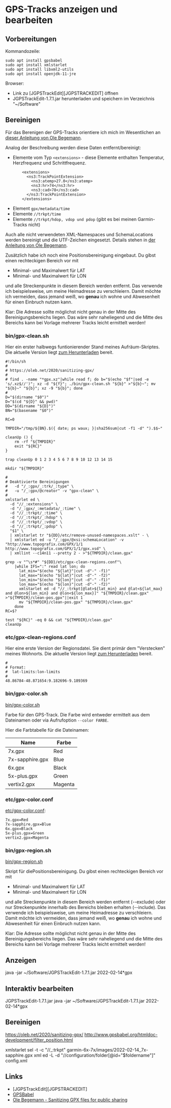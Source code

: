 GPS-Tracks anzeigen und bearbeiten
==================================

Vorbereitungen
--------------

Kommandozeile:

```shell
sudo apt install gpsbabel
sudo apt install xmlstarlet
sudo apt install libxml2-utils
sudo apt install openjdk-11-jre
```

Browser:

- Link zu [JGPSTrackEdit][JGPSTRACKEDIT] öffnen
- JGPSTrackEdit-1.7.1.jar herunterladen und speichern im Verzeichnis "~/Software"

Bereinigen
----------

Für das Berenigen der GPS-Tracks orientiere ich
mich im Wesentlichen an [dieser Anleitung von Ole Begemann][OLEB].

Analog der Beschreibung werden diese Daten entfernt/bereinigt:

- Elemente vom Typ `<extensions>` - diese Elemente enthalten Temperatur, Herzfrequenz und Schrittfrequenz.
    ```
        <extensions>
          <ns3:TrackPointExtension>
            <ns3:atemp>27.0</ns3:atemp>
            <ns3:hr>74</ns3:hr>
            <ns3:cad>78</ns3:cad>
          </ns3:TrackPointExtension>
        </extensions>
    ```
- Element `gpx/metadata/time`
- Elemente `//trkpt/time`
- Elemente `//trkpt/hdop, vdop und pdop` (gibt es bei meinen Garmin-Tracks nicht)

Auch alle nicht verwendeten XML-Namespaces und SchemaLocations werden
bereinigt und die UTF-Zeichen eingesetzt. Details stehen in [der Anleitung von Ole Begemann][OLEB].

Zusätzlich habe ich noch eine Positionsbereinigung eingebaut.
Du gibst einen rechteckigen Bereich vor mit

- Minimal- und Maximalwert für LAT
- Minimal- und Maximalwert für LON

und alle Streckenpunkte in diesem Bereich werden entfernt.
Das verwende ich beispielsweise, um meine Heimadresse zu verschleiern.
Damit möchte ich vermeiden, dass jemand weiß, wo **genau** ich wohne
und Abwesenheit für einen Einbruch nutzen kann.

Klar: Die Adresse sollte möglichst nicht genau in der Mitte des
Bereinigungsbereichs liegen. Das wäre sehr naheliegend und
die Mitte des Bereichs kann bei Vorlage mehrerer Tracks leicht
ermittelt werden!

### bin/gpx-clean.sh

Hier ein erster halbwegs funtionierender Stand
meines Aufräum-Skriptes. Die aktuelle Version
liegt [zum Herunterladen](/bin/gpx-clean.sh) bereit.

```shell
#!/bin/sh
#
# https://oleb.net/2020/sanitizing-gpx/
#
# find . -name "*gpx.xz"|while read f; do b="$(echo "$f"|sed -e 's/.xz$//')"; xz -d "${f}"; ./bin/gpx-clean.sh "${b}" >"${b}~"; mv "${b}~" "${b}"; xz -9 "${b}"; done
#
D="$(dirname "$0")"
D="$(cd "${D}" && pwd)"
DD="$(dirname "${D}")"
BN="$(basename "$0")"

RC=0

TMPDIR="/tmp/${BN}.$({ date; ps waux; }|sha256sum|cut -f1 -d" ").$$~"

cleanUp () {
    rm -rf "${TMPDIR}"
    exit "${RC}"
}

trap cleanUp 0 1 2 3 4 5 6 7 8 9 10 12 13 14 15

mkdir "${TMPDIR}"

#
# Deaktivierte Bereinigungen
#   -d "/_:gpx/_:trk/_:type" \
#   -u "/_:gpx/@creator" -v "gpx-clean" \
#
xmlstarlet ed \
  -d "//_:extensions" \
  -d "/_:gpx/_:metadata/_:time" \
  -d "//_:trkpt/_:time" \
  -d "//_:trkpt/_:hdop" \
  -d "//_:trkpt/_:vdop" \
  -d "//_:trkpt/_:pdop" \
  "$1" \
  | xmlstarlet tr "${DD}/etc/remove-unused-namespaces.xslt" - \
  | xmlstarlet ed -u "/_:gpx/@xsi:schemaLocation" -v "http://www.topografix.com/GPX/1/1 http://www.topografix.com/GPX/1/1/gpx.xsd" \
  | xmllint --c14n11 --pretty 2 - >"${TMPDIR}/clean.gpx"

grep -v "^\s*#" "${DD}/etc/gpx-clean-regions.conf"\
    |while IFS=":" read lat lon; do
      lat_min="$(echo "${lat}"|cut -d"-" -f1)"
      lat_max="$(echo "${lat}"|cut -d"-" -f2)"
      lon_min="$(echo "${lon}"|cut -d"-" -f1)"
      lon_max="$(echo "${lon}"|cut -d"-" -f2)"
      xmlstarlet ed -d "//_:trkpt[@lat>${lat_min} and @lat<${lat_max} and @lon>${lon_min} and @lon<${lon_max}]" "${TMPDIR}/clean.gpx" >"${TMPDIR}/clean-pos.gpx"||exit 1
      mv "${TMPDIR}/clean-pos.gpx" "${TMPDIR}/clean.gpx"
    done
RC=$?

test "${RC}" -eq 0 && cat "${TMPDIR}/clean.gpx"
cleanUp
```

### etc/gpx-clean-regions.conf

Hier eine erste Version der Regionsdatei.
Sie dient primär dem "Verstecken" meines Wohnorts.
Die aktuelle Version liegt [zum Herunterladen](/etc/gpx-clean-regions.conf) bereit.

```
#
# Format:
#  lat-limits:lon-limits
#
48.86784-48.871654:9.182696-9.189369
```

### bin/gpx-color.sh

[bin/gpx-color.sh](/bin/gpx-color.sh)

Farbe für den GPS-Track. Die Farbe wird entweder ermittelt
aus dem Dateinamen oder via Aufrufoption `--color FARBE`.

Hier die Farbtabelle für die Dateinamen:

Name            | Farbe
----------------|-------
7x.gpx          | Red
7x-sapphire.gpx | Blue
6x.gpx          | Black
5x-plus.gpx     | Green
vertix2.gpx     | Magenta

### etc/gpx-color.conf

[etc/gpx-color.conf](/etc/gpx-color.conf):

```
7x.gpx=Red
7x-sapphire.gpx=Blue
6x.gpx=Black
5x-plus.gpx=Green
vertix2.gpx=Magenta
```

### bin/gpx-region.sh

[bin/gpx-region.sh](/bin/gpx-region.sh)

Skript für diePositionsbereinigung.
Du gibst einen rechteckigen Bereich vor mit

- Minimal- und Maximalwert für LAT
- Minimal- und Maximalwert für LON

und alle Streckenpunkte in diesem Bereich werden entfernt (--exclude)
oder nur Streckenpunkte innerhalb des Bereichs bleiben erhalten (--include).
Das verwende ich beispielsweise, um meine Heimadresse zu verschleiern.
Damit möchte ich vermeiden, dass jemand weiß, wo **genau** ich wohne
und Abwesenheit für einen Einbruch nutzen kann.

Klar: Die Adresse sollte möglichst nicht genau in der Mitte des
Bereinigungsbereichs liegen. Das wäre sehr naheliegend und
die Mitte des Bereichs kann bei Vorlage mehrerer Tracks leicht
ermittelt werden!

Anzeigen
--------

java -jar ~/Software/JGPSTrackEdit-1.7.1.jar  2022-02-14*gpx

Interaktiv bearbeiten
---------------------
JGPSTrackEdit-1.7.1.jar
java -jar ~/Software/JGPSTrackEdit-1.7.1.jar  2022-02-14*gpx

Bereinigen
----------

https://oleb.net/2020/sanitizing-gpx/
http://www.gpsbabel.org/htmldoc-development/filter_position.html

xmlstarlet sel -t -c "//_:trkpt" garmin-6x-7x/images/2022-02-14_7x-sapphire.gpx
xml ed -L -d "//configuration/folder[@id=\"$foldername\"]" config.xml

Links
-----

- [JGPSTrackEdit][JGPSTRACKEDIT]
- [GPSBabel][GPSBABEL]
- [Ole Begemann - Sanitizing GPX files for public sharing][OLEB]

[GPSBABEL]: http://gpsbabel.org
[JGPSTRACKJEDIT]: https://sourceforge.net/projects/jgpstrackedit/files/binaries/
[OLEB]: https://oleb.net/2020/sanitizing-gpx/
